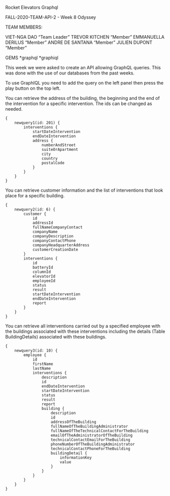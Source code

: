 Rocket Elevators Graphql

FALL-2020-TEAM-API-2 - Week 8 Odyssey

TEAM MEMBERS:

VIET-NGA DAO “Team Leader”
TREVOR KITCHEN “Member”
EMMANUELLA DERILUS “Member”
ANDRE DE SANTANA “Member”
JULIEN DUPONT “Member”

  GEMS
  *graphql
  *graphiql

This week we were asked to create an API allowing GraphQL queries. This was done with the use of our databases from the past weeks.

To use GraphIQL you need to add the query on the left panel then press the play button on the top left.

You can retrieve the address of the building, the beginning and the end of the intervention for a specific intervention. The ids can be changed as needed.
```
{
    newquery1(id: 201) {
        interventions {
            startDateIntervention
            endDateIntervention
            address {
                numberAndStreet
                suiteOrApartment
                city
                country
                postalCode
            }
        }
    }
}

```
You can retrieve customer information and the list of interventions that look place for a specific building.
```
{
    newquery2(id: 6) {
        customer {
            id
            addressId
            fullNameCompanyContact
            companyName
            companyDescription
            companyContactPhone
            companyHeadquarterAddress
            customerCreationDate
        }
        interventions {
            id
            batteryId
            columnId
            elevatorId
            employeeId
            status
            result
            startDateIntervention
            endDateIntervention
            report
        }
    }
}
```

You can retrieve all interventions carried out by a specified employee with the buildings associated with these interventions including the details (Table BuildingDetails) associated with these buildings.
```
{
    newquery3(id: 10) {
        employee {
            id
            firstName
            lastName
            interventions {
                description
                id
                endDateIntervention
                startDateIntervention
                status
                result
                report
                building {
                    description
                    id
                    addressOfTheBuilding
                    fullNameOfTheBuildingAdministrator
                    fullNameOfTheTechnicalContactForTheBuilding
                    emailOfTheAdministratorOfTheBuilding
                    technicalContactEmailForTheBuilding
                    phoneNumberOfTheBuildingAdministrator
                    technicalContactPhoneForTheBuilding
                    buildingDetail {
                        informationKey
                        value
                    }
                }
            }
        }
    }
}
```
